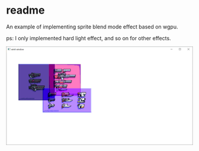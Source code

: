 # readme

An example of implementing sprite blend mode effect based on wgpu.

ps: I only implemented hard light effect, and so on for other effects.

![showcase.png](showcase.png)